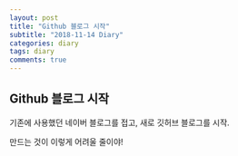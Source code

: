 ```yaml
---
layout: post
title: "Github 블로그 시작"
subtitle: "2018-11-14 Diary"
categories: diary
tags: diary
comments: true
---
```


## Github 블로그 시작

기존에 사용했던 네이버 블로그를 접고, 새로 깃허브 블로그를 시작.<dr>

만드는 것이 이렇게 어려울 줄이야!